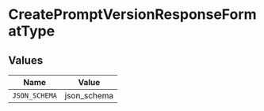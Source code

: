 # CreatePromptVersionResponseFormatType


## Values

| Name          | Value         |
| ------------- | ------------- |
| `JSON_SCHEMA` | json_schema   |